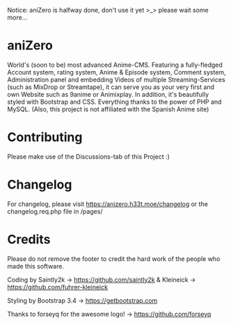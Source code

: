 Notice: aniZero is halfway done, don't use it yet >_> please wait some more...

# aniZero
World's (soon to be) most advanced Anime-CMS. Featuring a fully-fledged Account system, rating system, Anime &amp; Episode system, Comment system, Administration panel and embedding Videos of multiple Streaming-Services (such as MixDrop or Streamtape), it can serve you as your very first and own Website such as 9anime or Animixplay. In addition, it's beautifully styled with Bootstrap and CSS. Everything thanks to the power of PHP and MySQL. (Also, this project is not affiliated with the Spanish Anime site)

# Contributing
Please make use of the Discussions-tab of this Project :)

# Changelog
For changelog, please visit https://anizero.h33t.moe/changelog or the changelog.req.php file in /pages/

# Credits

Please do not remove the footer to credit the hard work of the people who made this software.

Coding by Saintly2k -> https://github.com/saintly2k & Kleineick -> https://github.com/fuhrer-kleineick

Styling by Bootstrap 3.4 -> https://getbootstrap.com

Thanks to forseyq for the awesome logo! -> https://github.com/forseyq